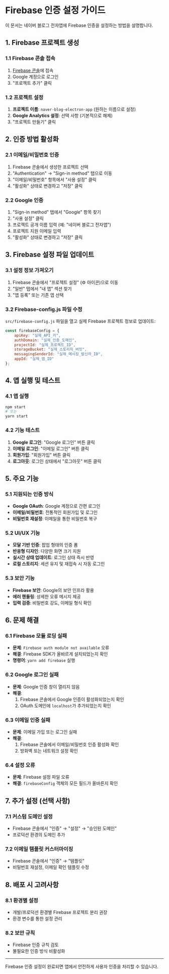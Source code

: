 # Firebase 인증 설정 가이드

이 문서는 네이버 블로그 전자앱에 Firebase 인증을 설정하는 방법을 설명합니다.

## 1. Firebase 프로젝트 생성

### 1.1 Firebase 콘솔 접속
1. [Firebase 콘솔](https://console.firebase.google.com/)에 접속
2. Google 계정으로 로그인
3. "프로젝트 추가" 클릭

### 1.2 프로젝트 설정
1. **프로젝트 이름**: `naver-blog-electron-app` (원하는 이름으로 설정)
2. **Google Analytics 설정**: 선택 사항 (기본적으로 해제)
3. "프로젝트 만들기" 클릭

## 2. 인증 방법 활성화

### 2.1 이메일/비밀번호 인증
1. Firebase 콘솔에서 생성한 프로젝트 선택
2. "Authentication" → "Sign-in method" 탭으로 이동
3. "이메일/비밀번호" 항목에서 "사용 설정" 클릭
4. "활성화" 상태로 변경하고 "저장" 클릭

### 2.2 Google 인증
1. "Sign-in method" 탭에서 "Google" 항목 찾기
2. "사용 설정" 클릭
3. 프로젝트 공개 이름 입력 (예: "네이버 블로그 전자앱")
4. 프로젝트 지원 이메일 입력
5. "활성화" 상태로 변경하고 "저장" 클릭

## 3. Firebase 설정 파일 업데이트

### 3.1 설정 정보 가져오기
1. Firebase 콘솔에서 "프로젝트 설정" (⚙️ 아이콘)으로 이동
2. "일반" 탭에서 "내 앱" 섹션 찾기
3. "앱 등록" 또는 기존 앱 선택

### 3.2 Firebase-config.js 파일 수정
`src/firebase-config.js` 파일을 열고 실제 Firebase 프로젝트 정보로 업데이트:

```javascript
const firebaseConfig = {
    apiKey: "실제_API_키",
    authDomain: "실제_인증_도메인",
    projectId: "실제_프로젝트_ID",
    storageBucket: "실제_스토리지_버킷",
    messagingSenderId: "실제_메시징_발신자_ID",
    appId: "실제_앱_ID"
};
```

## 4. 앱 실행 및 테스트

### 4.1 앱 실행
```bash
npm start
# 또는
yarn start
```

### 4.2 기능 테스트
1. **Google 로그인**: "Google 로그인" 버튼 클릭
2. **이메일 로그인**: "이메일 로그인" 버튼 클릭
3. **회원가입**: "회원가입" 버튼 클릭
4. **로그아웃**: 로그인 상태에서 "로그아웃" 버튼 클릭

## 5. 주요 기능

### 5.1 지원되는 인증 방식
- **Google OAuth**: Google 계정으로 간편 로그인
- **이메일/비밀번호**: 전통적인 회원가입 및 로그인
- **비밀번호 재설정**: 이메일을 통한 비밀번호 복구

### 5.2 UI/UX 기능
- **모달 기반 인증**: 팝업 형태의 인증 폼
- **반응형 디자인**: 다양한 화면 크기 지원
- **실시간 상태 업데이트**: 로그인 상태 즉시 반영
- **로컬 스토리지**: 세션 유지 및 재접속 시 자동 로그인

### 5.3 보안 기능
- **Firebase 보안**: Google의 보안 인프라 활용
- **에러 핸들링**: 상세한 오류 메시지 제공
- **입력 검증**: 비밀번호 강도, 이메일 형식 확인

## 6. 문제 해결

### 6.1 Firebase 모듈 로딩 실패
- **문제**: `Firebase auth module not available` 오류
- **해결**: Firebase SDK가 올바르게 설치되었는지 확인
- **명령어**: `yarn add firebase` 실행

### 6.2 Google 로그인 실패
- **문제**: Google 인증 창이 열리지 않음
- **해결**:
  1. Firebase 콘솔에서 Google 인증이 활성화되었는지 확인
  2. OAuth 도메인에 `localhost`가 추가되었는지 확인

### 6.3 이메일 인증 실패
- **문제**: 이메일 가입 또는 로그인 실패
- **해결**:
  1. Firebase 콘솔에서 이메일/비밀번호 인증 활성화 확인
  2. 방화벽 또는 네트워크 설정 확인

### 6.4 설정 오류
- **문제**: Firebase 설정 파일 오류
- **해결**: `firebaseConfig` 객체의 모든 필드가 올바른지 확인

## 7. 추가 설정 (선택 사항)

### 7.1 커스텀 도메인 설정
- Firebase 콘솔에서 "인증" → "설정" → "승인된 도메인"
- 프로덕션 환경의 도메인 추가

### 7.2 이메일 템플릿 커스터마이징
- Firebase 콘솔에서 "인증" → "템플릿"
- 비밀번호 재설정, 이메일 확인 템플릿 수정

## 8. 배포 시 고려사항

### 8.1 환경별 설정
- 개발/프로덕션 환경별 Firebase 프로젝트 분리 권장
- 환경 변수를 통한 설정 관리

### 8.2 보안 규칙
- Firebase 인증 규칙 검토
- 불필요한 인증 방식 비활성화

---

Firebase 인증 설정이 완료되면 앱에서 안전하게 사용자 인증을 처리할 수 있습니다.